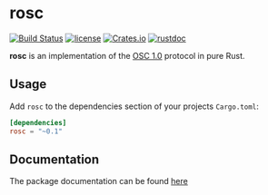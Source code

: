 # rosc

[![Build Status](https://travis-ci.org/klingtnet/rosc.svg?branch=master)](https://travis-ci.org/klingtnet/rosc) [![license](https://img.shields.io/badge/license-GPL-blue.svg)](https://github.com/klingtnet/rosc/blob/master/LICENSE) [![Crates.io](https://img.shields.io/crates/v/rustc-serialize.svg)](https://crates.io/crates/rosc) [![rustdoc](https://img.shields.io/badge/rustdoc-hosted-blue.svg)](https://docs.klingt.net/rustdoc/rosc)

**rosc** is an implementation of the [OSC 1.0](http://opensoundcontrol.org/spec-1_0) protocol in pure Rust.

## Usage

Add `rosc` to the dependencies section of your projects `Cargo.toml`:

```toml
[dependencies]
rosc = "~0.1"
```


## Documentation

The package documentation can be found [here](https://docs.klingt.net/rustdoc/rosc/)
